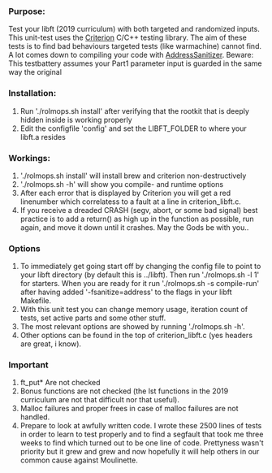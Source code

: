 ### Purpose:
Test your libft (2019 curriculum) with both targeted and randomized inputs.
This unit-test uses the [Criterion](https://criterion.readthedocs.io/en/master/intro.html) C/C++ testing library. 
The aim of these tests is to find bad behaviours targeted tests (like warmachine) cannot find. A lot comes down to
compiling your code with [AddressSanitizer](https://clang.llvm.org/docs/AddressSanitizer.html).
Beware: This testbattery assumes your Part1 parameter input is guarded in the same way the original
### Installation:
1. Run './rolmops.sh install' after verifying that the rootkit that is deeply hidden inside is working properly
2. Edit the configfile 'config' and set the LIBFT_FOLDER to where your libft.a resides
### Workings:
1. './rolmops.sh install' will install brew and criterion non-destructively
2. './rolmops.sh -h' will show you compile- and runtime options
3. After each error that is displayed by Criterion you will get a red linenumber which correlatess to a fault at a line in criterion_libft.c.
4. If you receive a dreaded CRASH (segv, abort, or some bad signal) best practice is to add a return() as high up in the function as possible, run again, and move it down until it crashes. May the Gods be with you..
### Options
1. To immediately get going start off by changing the config file to point to your libft directory (by default this is ../libft). Then run './rolmops.sh -l 1' for starters. When you are ready for it run './rolmops.sh -s compile-run' after having added '-fsanitize=address' to the flags in your libft Makefile. 
2. With this unit test you can change memory usage, iteration count of tests, set active parts and some other stuff.
3. The most relevant options are showed by running './rolmops.sh -h'.
4. Other options can be found in the top of criterion_libft.c (yes headers are great, i know).
### Important
1. ft_put\* Are not checked
2. Bonus functions are not checked (the lst functions in the 2019 curriculum are not that difficult nor that useful).
3. Malloc failures and proper frees in case of malloc failures are not handled.
4. Prepare to look at awfully written code. I wrote these 2500 lines of tests in order to learn to test properly and to find a segfault that took me three weeks to find which turned out to be one line of code. Prettyness wasn't priority but it grew and grew and now hopefully it will help others in our common cause against Moulinette.
